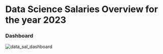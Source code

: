 # Data Science Salaries Overview for the year 2023

### Dashboard

![data_sal_dashboard](https://github.com/user-attachments/assets/bd9e1c67-7738-48c1-b3a7-c92bfb42497e)
